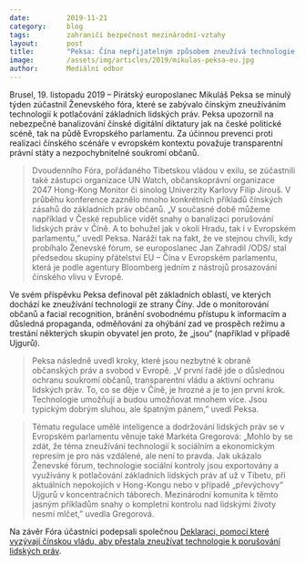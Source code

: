 ```yaml
---
date:         2019-11-21
category:     blog
tags:         zahraničí bezpečnost mezinárodní-vztahy
layout:       post
title:        "Peksa: Čína nepřijatelným způsobem zneužívá technologie k potlačování základních lidských práv"
image:        /assets/img/articles/2019/mikulas-peksa-eu.jpg
author:       Mediální odbor
---
```


 

Brusel, 19. listopadu 2019 – Pirátský europoslanec Mikuláš Peksa se minulý týden zúčastnil Ženevského fóra, které se zabývalo čínským zneužíváním technologií k potlačování základních lidských práv. Peksa upozornil na nebezpečné banalizování čínské digitální diktatury jak na české politické scéně, tak na půdě Evropského parlamentu. Za účinnou prevenci proti realizaci čínského scénáře v evropském kontextu považuje transparentní právní státy a nezpochybnitelné soukromí občanů.

> Dvoudenního Fóra, pořádaného Tibetskou vládou v exilu, se zúčastnili také zástupci organizace UN Watch, občanskoprávní organizace 2047 Hong-Kong Monitor či sinolog Univerzity Karlovy Filip Jirouš. V průběhu konference zaznělo mnoho konkrétních příkladů čínských zásahů do základních práv občanů. „V současné době můžeme například v České republice vidět snahy o banalizaci porušování lidských práv v Číně. A to bohužel jak v okolí Hradu, tak i v Evropském parlamentu,” uvedl Peksa. Naráží tak na fakt, že ve stejnou chvíli, kdy probíhalo Ženevské fórum, se europoslanec Jan Zahradil /ODS/ stal předsedou skupiny přátelství EU – Čína v Evropském parlamentu, která je podle agentury Bloomberg jedním z nástrojů prosazování čínského vlivu v Evropě.

Ve svém příspěvku Peksa definoval pět základních oblastí, ve kterých dochází ke zneužívání technologií ze strany Číny. Jde o monitorování občanů a facial recognition, bránění svobodnému přístupu k informacím a důsledná propaganda, odměňování za ohýbání zad ve prospěch režimu a trestání některých skupin obyvatel jen proto, že „jsou“ (například v případě Ujgurů).

> Peksa následně uvedl kroky, které jsou nezbytné k obraně občanských práv a svobod v Evropě.  „V první řadě jde o důslednou ochranu soukromí občanů, transparentní vládu a aktivní ochranu lidských práv. To, co se děje v Číně, je hrozné a je to jen první krok. Technologie umožňují a budou umožňovat mnohem více. Jsou typickým dobrým sluhou, ale špatným pánem,” uvedl Peksa. 

> Tématu regulace umělé inteligence a dodržování lidských práv se v Evropském parlamentu věnuje také Markéta Gregorová: „Mohlo by se zdát, že téma zneužívání technologií k sociálním a ekonomickým represím je pro nás vzdálené, ale není to pravda. Jak ukázalo Ženevské fórum, technologie sociální kontroly jsou exportovány a využívány k potlačování základních lidských práv ať už v Tibetu, při aktuálních nepokojích v Hong-Kongu nebo v případě „převýchovy“ Ujgurů v koncentračních táborech. Mezinárodní komunita k těmto jasným příkladům snahy o kompletní kontrolu nad lidskými životy nesmí mlčet,” uvedla Gregorová. 

Na závěr Fóra účastníci podepsali společnou [Deklaraci, pomocí které vyzývají čínskou vládu, aby přestala zneužívat technologie k porušování lidských práv](https://tibet.net/the-geneva-forum-declaration-2019/).
